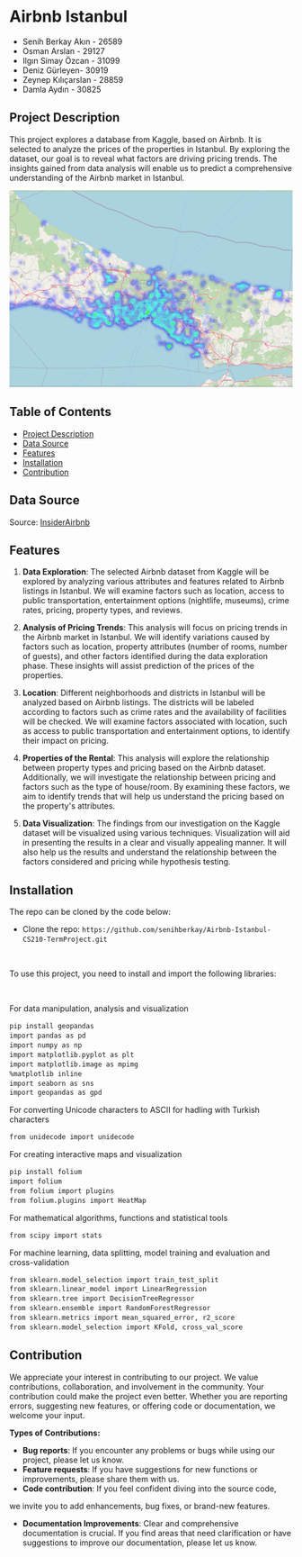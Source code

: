 # Airbnb Istanbul

- Senih Berkay Akın - 26589
- Osman Arslan - 29127
- Ilgın Simay Özcan - 31099
- Deniz Gürleyen- 30919
- Zeynep Kılıçarslan - 28859
- Damla Aydın - 30825

## Project Description
This project explores a database from Kaggle, based on Airbnb. It is selected to analyze the prices of the properties in Istanbul. By exploring the dataset, our goal is to reveal what factors are driving pricing trends. The insights gained from data analysis will enable us to predict a comprehensive understanding of the Airbnb market in Istanbul.

<img src="/figures/map_heatmap.png">

## Table of Contents
- [Project Description](#project-description)
- [Data Source](#data-source)
- [Features](#features)
- [Installation](#installation)
- [Contribution](#contribution)

## Data Source
Source: <a href="http://insideairbnb.com/get-the-data">InsiderAirbnb</a>

## Features
1. **Data Exploration**: The selected Airbnb dataset from Kaggle will be explored by analyzing various attributes and features related to Airbnb listings in Istanbul. We will examine factors such as location, access to public transportation, entertainment options (nightlife, museums), crime rates, pricing, property types, and reviews.

2. **Analysis of Pricing Trends**: This analysis will focus on pricing trends in the Airbnb market in Istanbul. We will identify variations caused by factors such as location, property attributes (number of rooms, number of guests), and other factors identified during the data exploration phase. These insights will assist prediction of the prices of the properties.

3. **Location**: Different neighborhoods and districts in Istanbul will be analyzed based on Airbnb listings. The districts will be labeled according to factors such as crime rates and the availability of facilities will be checked. We will examine factors associated with location, such as access to public transportation and entertainment options, to identify their impact on pricing.

4. **Properties of the Rental**: This analysis will explore the relationship between property types and pricing based on the Airbnb dataset. Additionally, we will investigate the relationship between pricing and factors such as the type of house/room. By examining these factors, we aim to identify trends that will help us understand the pricing based on the property's attributes.

5. **Data Visualization**: The findings from our investigation on the Kaggle dataset will be visualized using various techniques. Visualization will aid in presenting the results in a clear and visually appealing manner. It will also help us the results and understand the relationship between the factors considered and pricing while hypothesis testing.

## Installation

The repo can be cloned by the code below:

- Clone the repo: `https://github.com/senihberkay/Airbnb-Istanbul-CS210-TermProject.git`

</br>

To use this project, you need to install and import the following libraries:

</br>

For data manipulation, analysis and visualization
```bash
pip install geopandas
import pandas as pd
import numpy as np
import matplotlib.pyplot as plt
import matplotlib.image as mpimg
%matplotlib inline
import seaborn as sns
import geopandas as gpd
```

For converting Unicode characters to ASCII for hadling with Turkish characters
```bash
from unidecode import unidecode
```

For creating interactive maps and visualization
```bash
pip install folium
import folium
from folium import plugins
from folium.plugins import HeatMap
```

For mathematical algorithms, functions and statistical tools 
```bash
from scipy import stats
```

For machine learning, data splitting, model training and evaluation and cross-validation 
```bash
from sklearn.model_selection import train_test_split
from sklearn.linear_model import LinearRegression
from sklearn.tree import DecisionTreeRegressor
from sklearn.ensemble import RandomForestRegressor
from sklearn.metrics import mean_squared_error, r2_score
from sklearn.model_selection import KFold, cross_val_score
```

## Contribution
We appreciate your interest in contributing to our project. We value contributions, collaboration, and involvement in the community. Your contribution could make the project even better. Whether you are reporting errors, suggesting new features, or offering code or documentation, we welcome your input.

**Types of Contributions:**
- **Bug reports**: If you encounter any problems or bugs while using our project, please let us know.
- **Feature requests**: If you have suggestions for new functions or improvements, please share them with us.
- **Code contribution**: If you feel confident diving into the source code,

 we invite you to add enhancements, bug fixes, or brand-new features.
- **Documentation Improvements**: Clear and comprehensive documentation is crucial. If you find areas that need clarification or have suggestions to improve our documentation, please let us know.
